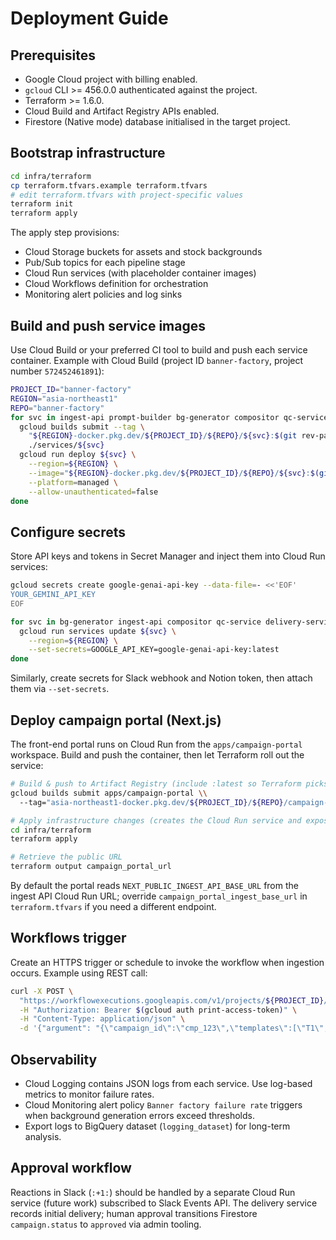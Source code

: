 # Deployment Guide

## Prerequisites
- Google Cloud project with billing enabled.
- `gcloud` CLI >= 456.0.0 authenticated against the project.
- Terraform >= 1.6.0.
- Cloud Build and Artifact Registry APIs enabled.
- Firestore (Native mode) database initialised in the target project.

## Bootstrap infrastructure

```bash
cd infra/terraform
cp terraform.tfvars.example terraform.tfvars
# edit terraform.tfvars with project-specific values
terraform init
terraform apply
```

The apply step provisions:
- Cloud Storage buckets for assets and stock backgrounds
- Pub/Sub topics for each pipeline stage
- Cloud Run services (with placeholder container images)
- Cloud Workflows definition for orchestration
- Monitoring alert policies and log sinks

## Build and push service images
Use Cloud Build or your preferred CI tool to build and push each service container. Example with Cloud Build (project ID `banner-factory`, project number `572452461891`):

```bash
PROJECT_ID="banner-factory"
REGION="asia-northeast1"
REPO="banner-factory"
for svc in ingest-api prompt-builder bg-generator compositor qc-service delivery-service; do
  gcloud builds submit --tag \
    "${REGION}-docker.pkg.dev/${PROJECT_ID}/${REPO}/${svc}:$(git rev-parse --short HEAD)" \
    ./services/${svc}
  gcloud run deploy ${svc} \
    --region=${REGION} \
    --image="${REGION}-docker.pkg.dev/${PROJECT_ID}/${REPO}/${svc}:$(git rev-parse --short HEAD)" \
    --platform=managed \
    --allow-unauthenticated=false
done
```

## Configure secrets
Store API keys and tokens in Secret Manager and inject them into Cloud Run services:

```bash
gcloud secrets create google-genai-api-key --data-file=- <<'EOF'
YOUR_GEMINI_API_KEY
EOF

for svc in bg-generator ingest-api compositor qc-service delivery-service; do
  gcloud run services update ${svc} \
    --region=${REGION} \
    --set-secrets=GOOGLE_API_KEY=google-genai-api-key:latest
done
```

Similarly, create secrets for Slack webhook and Notion token, then attach them via `--set-secrets`.

## Deploy campaign portal (Next.js)
The front-end portal runs on Cloud Run from the `apps/campaign-portal` workspace. Build and push the container, then let Terraform roll out the service:

```bash
# Build & push to Artifact Registry (include :latest so Terraform picks it up)
gcloud builds submit apps/campaign-portal \\
  --tag="asia-northeast1-docker.pkg.dev/${PROJECT_ID}/${REPO}/campaign-portal:latest"

# Apply infrastructure changes (creates the Cloud Run service and exposes it publicly)
cd infra/terraform
terraform apply

# Retrieve the public URL
terraform output campaign_portal_url
```

By default the portal reads `NEXT_PUBLIC_INGEST_API_BASE_URL` from the ingest API Cloud Run URL; override `campaign_portal_ingest_base_url` in `terraform.tfvars` if you need a different endpoint.

## Workflows trigger
Create an HTTPS trigger or schedule to invoke the workflow when ingestion occurs. Example using REST call:

```bash
curl -X POST \
  "https://workflowexecutions.googleapis.com/v1/projects/${PROJECT_ID}/locations/${REGION}/workflows/render-orchestrator/executions" \
  -H "Authorization: Bearer $(gcloud auth print-access-token)" \
  -H "Content-Type: application/json" \
  -d '{"argument": "{\"campaign_id\":\"cmp_123\",\"templates\":[\"T1\",\"T2\"],\"sizes\":[\"1080x1080\"],\"count_per_template\":2}"}'
```

## Observability
- Cloud Logging contains JSON logs from each service. Use log-based metrics to monitor failure rates.
- Cloud Monitoring alert policy `Banner factory failure rate` triggers when background generation errors exceed thresholds.
- Export logs to BigQuery dataset (`logging_dataset`) for long-term analysis.

## Approval workflow
Reactions in Slack (`:+1:`) should be handled by a separate Cloud Run service (future work) subscribed to Slack Events API. The delivery service records initial delivery; human approval transitions Firestore `campaign.status` to `approved` via admin tooling.
